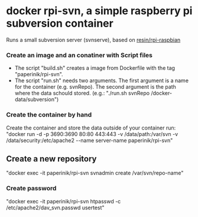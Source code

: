 # docker rpi-svn, a simple raspberry pi subversion container
Runs a small subversion server (svnserve), based on [resin/rpi-raspbian](https://hub.docker.com/r/resin/rpi-raspbian/)

### Create an image and an conatiner with Script files
- The script "build.sh" creates a image from Dockerfile with the tag "paperinik/rpi-svn". 
- The script "run.sh" needs two arguments. The first argument is a name for the container (e.g. svnRepo). 
The second argument is the path where the data schould stored. (e.g.: "./run.sh svnRepo /docker-data/subversion")

### Create the container by hand
Create the container and store the data outside of your container run: 
"docker run -d -p 3690:3690 80:80 443:443 -v /data/path:/var/svn -v /data/security:/etc/apache2 --name server-name paperinik/rpi-svn"

## Create a new repository
"docker exec -it paperinik/rpi-svn svnadmin create /var/svn/repo-name"

### Create password
"docker exec -it paperinik/rpi-svn htpasswd -c /etc/apache2/dav_svn.passwd usertest"